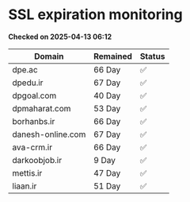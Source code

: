 # SSL expiration monitoring

**Checked on 2025-04-13 06:12**

| Domain | Remained | Status       |
|--------|----------|--------------|
| dpe.ac     | 66 Day   | ✅ |
| dpedu.ir     | 67 Day   | ✅ |
| dpgoal.com     | 40 Day   | ✅ |
| dpmaharat.com     | 53 Day   | ✅ |
| borhanbs.ir     | 66 Day   | ✅ |
| danesh-online.com     | 67 Day   | ✅ |
| ava-crm.ir     | 66 Day   | ✅ |
| darkoobjob.ir     | 9 Day   | ✅ |
| mettis.ir     | 47 Day   | ✅ |
| liaan.ir     | 51 Day   | ✅ |
